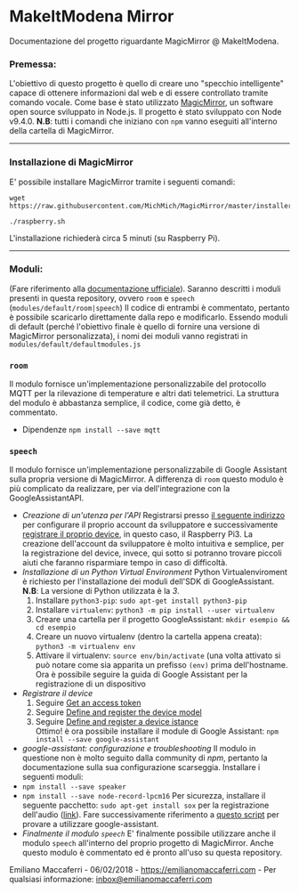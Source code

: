 # MakeItModena Mirror
Documentazione del progetto riguardante MagicMirror @ MakeItModena.

### Premessa:
L'obiettivo di questo progetto è quello di creare uno "specchio intelligente" capace di ottenere informazioni dal web e di essere controllato tramite comando vocale.
Come base è stato utilizzato [MagicMirror](https://github.com/MichMich/MagicMirror), un software open source sviluppato in Node.js.
Il progetto è stato sviluppato con Node v9.4.0.
**N.B**: tutti i comandi che iniziano con `npm` vanno eseguiti all'interno della cartella di MagicMirror.

----
### Installazione di MagicMirror
E' possibile installare MagicMirror tramite i seguenti comandi:
```
wget https://raw.githubusercontent.com/MichMich/MagicMirror/master/installers/raspberry.sh

./raspberry.sh
```
L'installazione richiederà circa 5 minuti (su Raspberry Pi). 

----
### Moduli:
(Fare riferimento alla [documentazione ufficiale](https://github.com/MichMich/MagicMirror/tree/master/modules)).
Saranno descritti i moduli presenti in questa repository, ovvero `room` e `speech` (`modules/default/room|speech`)
Il codice di entrambi è commentato, pertanto è possibile scaricarlo direttamente dalla repo e modificarlo.
Essendo moduli di default (perché l'obiettivo finale è quello di fornire una versione di MagicMirror personalizzata), i nomi dei moduli vanno registrati in `modules/default/defaultmodules.js`

### `room`
Il modulo fornisce un'implementazione personalizzabile del protocollo MQTT per la rilevazione di temperature e altri dati telemetrici.
La struttura del modulo è abbastanza semplice, il codice, come già detto, è commentato.
- Dipendenze
	`npm install --save mqtt`

### `speech`
Il modulo fornisce un'implementazione personalizzabile di Google Assistant sulla propria versione di MagicMirror.
A differenza di `room` questo modulo è più complicato da realizzare, per via dell'integrazione con la GoogleAssistantAPI.
- *Creazione di un'utenza per l'API*
	Registrarsi presso [il seguente indirizzo](https://developers.google.com/assistant/sdk/guides/service/python/embed/config-dev-project-and-account) per configurare il proprio account da sviluppatore e successivamente [registrare il proprio device](https://developers.google.com/assistant/sdk/reference/device-registration/register-device-manual), in questo caso, il Raspberry Pi3.
La creazione dell'account da sviluppatore è molto intuitiva e semplice, per la registrazione del device, invece, qui sotto si potranno trovare piccoli aiuti che faranno risparmiare tempo in caso di difficoltà.
- *Installazione di un Python Virtual Environment*
Python Virtualenviroment è richiesto per l'installazione dei moduli dell'SDK di GoogleAssistant.
**N.B**: La versione di Python utilizzata è la *3*.
	1) Installare `python3-pip`: `sudo apt-get install python3-pip`
	2) Installare `virtualenv`: `python3 -m pip install --user virtualenv`
	3) Creare una cartella per il progetto GoogleAssistant: `mkdir esempio && cd esempio`
	4) Creare un nuovo virtualenv (dentro la cartella appena creata): `python3 -m virtualenv env`
	5) Attivare il virtualenv: `source env/bin/activate` (una volta attivato si può notare come sia apparita un prefisso `(env)` prima dell'hostname.
	Ora è possibile seguire la guida di Google Assistant per la registrazione di un dispositivo
- *Registrare il device*
	1) Seguire [Get an access token](https://developers.google.com/assistant/sdk/reference/device-registration/register-device-manual#get-access-token)
	2) Seguire [Define and register the device model](https://developers.google.com/assistant/sdk/reference/device-registration/register-device-manual#register-model)
	3) Seguire [Define and register a device istance](https://developers.google.com/assistant/sdk/reference/device-registration/register-device-manual#register-instance)	
	Ottimo! è ora possibile installare il module di Google Assistant:
	`npm install --save google-assistant`
- *google-assistant: configurazione e troubleshooting*
Il modulo in questione non è molto seguito dalla community di _npm_, pertanto la documentazione sulla sua configurazione scarseggia.
Installare i seguenti moduli:
- `npm install --save speaker`
- `npm install --save node-record-lpcm16`
Per sicurezza, installare il seguente pacchetto: `sudo apt-get install sox` per la registrazione dell'audio ([link](https://packages.debian.org/it/sid/sox)).
Fare successivamente riferimento a [questo script](https://github.com/endoplasmic/google-assistant/blob/master/examples/mic-speaker.js) per provare a utilizzare google-assistant.
- *Finalmente il modulo `speech`*
	E' finalmente possibile utilizzare anche il modulo `speech` all'interno del proprio progetto di MagicMirror.
	Anche questo modulo è commentato ed è pronto all'uso su questa repository.


Emiliano Maccaferri - 06/02/2018 - https://emilianomaccaferri.com - Per qualsiasi informazione: inbox@emilianomaccaferri.com
